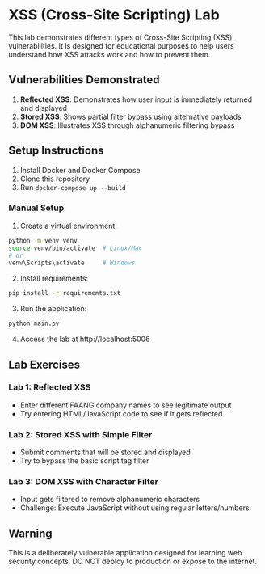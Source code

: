 # XSS (Cross-Site Scripting) Lab

This lab demonstrates different types of Cross-Site Scripting (XSS) vulnerabilities. It is designed for educational purposes to help users understand how XSS attacks work and how to prevent them.

## Vulnerabilities Demonstrated

1. **Reflected XSS**: Demonstrates how user input is immediately returned and displayed
2. **Stored XSS**: Shows partial filter bypass using alternative payloads
3. **DOM XSS**: Illustrates XSS through alphanumeric filtering bypass

## Setup Instructions

1. Install Docker and Docker Compose
2. Clone this repository
3. Run `docker-compose up --build`

### Manual Setup

1. Create a virtual environment:
```bash
python -m venv venv
source venv/bin/activate  # Linux/Mac
# or
venv\Scripts\activate     # Windows
```

2. Install requirements:
```bash
pip install -r requirements.txt
```

3. Run the application:
```bash
python main.py
```
4. Access the lab at http://localhost:5006

## Lab Exercises

### Lab 1: Reflected XSS
- Enter different FAANG company names to see legitimate output
- Try entering HTML/JavaScript code to see if it gets reflected

### Lab 2: Stored XSS with Simple Filter
- Submit comments that will be stored and displayed
- Try to bypass the basic script tag filter

### Lab 3: DOM XSS with Character Filter
- Input gets filtered to remove alphanumeric characters
- Challenge: Execute JavaScript without using regular letters/numbers

## Warning

This is a deliberately vulnerable application designed for learning web security concepts. DO NOT deploy to production or expose to the internet.
